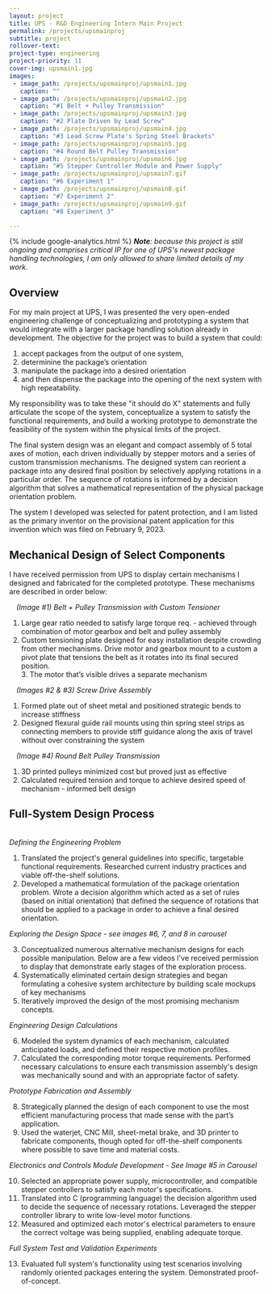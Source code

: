 ```yaml
---
layout: project
title: UPS - R&D Engineering Intern Main Project
permalink: /projects/upsmainproj
subtitle: project
rollover-text:
project-type: engineering
project-priority: 11
cover-img: upsmain1.jpg
images:
 - image_path: /projects/upsmainproj/upsmain1.jpg
   caption: ""
 - image_path: /projects/upsmainproj/upsmain2.jpg
   caption: "#1 Belt + Pulley Transmission"
 - image_path: /projects/upsmainproj/upsmain3.jpg
   caption: "#2 Plate Driven by Lead Screw"
 - image_path: /projects/upsmainproj/upsmain4.jpg
   caption: "#3 Lead Screw Plate's Spring Steel Brackets"
 - image_path: /projects/upsmainproj/upsmain5.jpg
   caption: "#4 Round Belt Pulley Transmission"
 - image_path: /projects/upsmainproj/upsmain6.jpg
   caption: "#5 Stepper Controller Module and Power Supply"
 - image_path: /projects/upsmainproj/upsmain7.gif
   caption: "#6 Experiment 1"
 - image_path: /projects/upsmainproj/upsmain8.gif
   caption: "#7 Experiment 2"
 - image_path: /projects/upsmainproj/upsmain9.gif
   caption: "#8 Experiment 3"

---
```

{% include google-analytics.html %}
<span style="font-style:oblique"><b>Note</b>: because this project is still ongoing and comprises critical IP for one of UPS's newest package handling technologies, I am only allowed to share limited details of my work.</span>

## Overview
For my main project at UPS, I was presented the very open-ended engineering challenge of conceptualizing and prototyping a system that would integrate with a larger package handling solution already in development. The objective for the project was to build a system that could:
1.  accept packages from the output of one system,
2.  determinine the package’s orientation 
3.  manipulate the package into a desired orientation
4.  and then dispense the package into the opening of the next system with high repeatability.


My responsibility was to take these "it should do X" statements and fully articulate the scope of the system, conceptualize a system to satisfy the functional requirements, and build a working prototype to demonstrate the feasibility of the system within the physical limits of the project.

The final system design was an elegant and compact assembly of 5 total axes of motion, each driven individually by stepper motors and a series of custom transmission mechanisms. The designed system can reorient a package into any desired final position by selectively applying rotations in a particular order. The sequence of rotations is informed by a decision algorithm that solves a mathematical representation of the physical package orientation problem.

The system I developed was selected for patent protection, and I am listed as the primary inventor on the provisional patent application for this invention which was filed on February 9, 2023.


## Mechanical Design of Select Components

I have received permission from UPS to display certain mechanisms I designed and fabricated for the completed prototype. These mechanisms are described in order below:<br>

<span style="font-style:oblique; font-weight:415;">&emsp;(Image #1) Belt + Pulley Transmission with Custom Tensioner</span>
<ul>
    <li style="list-style-type:disk; list-style-position: outside;">Large gear ratio needed to satisfy large torque req. - achieved through combination of motor gearbox and belt and pulley assembly</li>
    <li style="list-style-type:disk; list-style-position: outside;">Custom tensioning plate designed for easy installation despite crowding from other mechanisms. Drive motor and gearbox mount to a custom a pivot plate that tensions the belt as it rotates into its final secured position.</li>
    <li style="list-style-type:disk; list-style-position: inside;">The motor that’s visible drives a separate mechanism</li>
</ul>

<span style="font-style:oblique; font-weight:415;">&emsp;(Images #2 & #3) Screw Drive Assembly</span>
<ul>
    <li style="list-style-type:disk; list-style-position: outside;">Formed plate out of sheet metal and positioned strategic bends to increase stiffness</li>
    <li style="list-style-type:disk; list-style-position: outside;">Designed flexural guide rail mounts using thin spring steel strips as connecting members to provide stiff guidance along the axis of travel without over constraining the system</li>
</ul>

<span style="font-style:oblique; font-weight:415;">&emsp;(Image #4) Round Belt Pulley Transmission</span>
<ul>
    <li style="list-style-type:disk; list-style-position: outside;">3D printed pulleys minimized cost but proved just as effective</li>
    <li style="list-style-type:disk; list-style-position: outside;">Calculated required tension and torque to achieve desired speed of mechanism - informed belt design</li>
</ul>

## Full-System Design Process 
<br>
<span style="font-style:oblique; font-weight:415;">Defining the Engineering Problem</span><br>

1.  Translated the project's general guidelines into specific, targetable functional requirements. Researched current industry practices and viable off-the-shelf solutions.
2.  Developed a mathematical formulation of the package orientation problem. Wrote a decision algorithm which acted as a set of rules (based on initial orientation) that defined the sequence of rotations that should be applied to a package in order to achieve a final desired orientation.


<span style="font-style:oblique; font-weight:415;">Exploring the Design Space - see images #6, 7, and 8 in carousel</span><br>

3. Conceptualized numerous alternative mechanism designs for each possible manipulation. Below are a few videos I've received permission to display that demonstrate early stages of the exploration process.
4. Systematically eliminated certain design strategies and began formulating a cohesive system architecture by building scale mockups of key mechanisms 
5. Iteratively improved the design of the most promising mechanism concepts.<br>

<span style="font-style:oblique; font-weight:415;">Engineering Design Calculations</span><br>

6. Modeled the system dynamics of each mechanism, calculated anticipated loads, and defined their respective motion profiles.
7. Calculated the corresponding motor torque requirements. Performed necessary calculations to ensure each transmission assembly's design was mechanically sound and with an appropriate factor of safety. <br>

<span style="font-style:oblique; font-weight:415;">Prototype Fabrication and Assembly</span><br>

8. Strategically planned the design of each component to use the most efficient manufacturing process that made sense with the part’s application.
9. Used the waterjet, CNC Mill, sheet-metal brake, and 3D printer to fabricate components, though opted for off-the-shelf components where possible to save time and material costs. <br>

<span style="font-style:oblique; font-weight:415;">Electronics and Controls Module Development - See Image #5 in Carousel</span><br>

10. Selected an appropriate power supply, microcontroller, and compatible stepper controllers to satisfy each motor's specifications. 
11. Translated into C (programming language) the decision algorithm used to decide the sequence of necessary rotations. Leveraged the stepper controller library to write low-level motor functions.
12. Measured and optimized each motor's electrical parameters to ensure the correct voltage was being supplied, enabling adequate torque.<br>


<span style="font-style:oblique; font-weight:415;">Full System Test and Validation Experiments</span><br>

13. Evaluated full system's functionality using test scenarios involving randomly oriented packages entering the system. Demonstrated proof-of-concept. 

 






